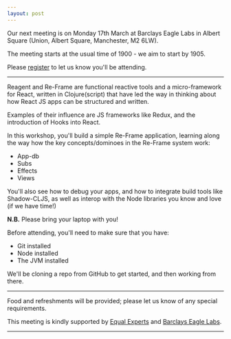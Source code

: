 ```yaml
---
layout: post
---
```


Our next meeting is on Monday 17th March at Barclays Eagle Labs in Albert Square (Union, Albert Square, Manchester, M2 6LW).

The meeting starts at the usual time of 1900 - we aim to start by 1905.

Please [register][eventbrite] to let us know you'll be attending.

---

Reagent and Re-Frame are functional reactive tools and a micro-framework for React, written in Clojure(script) that have 
led the way in thinking about how React JS apps can be structured and written.

Examples of their influence are JS frameworks like Redux, and the introduction of Hooks into React.

In this workshop, you'll build a simple Re-Frame application, learning along the way how the key concepts/dominoes in the Re-Frame system work:

- App-db
- Subs
- Effects
- Views

You'll also see how to debug your apps, and how to integrate build tools like Shadow-CLJS, as well as interop with the Node libraries you know and love (if we have time!)

**N.B.** Please bring your laptop with you!

Before attending, you'll need to make sure that you have:

- Git installed
- Node installed
- The JVM installed

We'll be cloning a repo from GitHub to get started, and then working from there.

---

Food and refreshments will be provided; please let us know of any special requirements.

This meeting is kindly supported by [Equal Experts][EE] and [Barclays Eagle Labs][EagleLabs].

---

[eventbrite]: https://www.eventbrite.co.uk/e/lambda-lounge-february-2020-reagent-re-frame-workshop-tickets-93046004103
[EagleLabs]: https://labs.uk.barclays/
[EE]: https://www.equalexperts.com/
